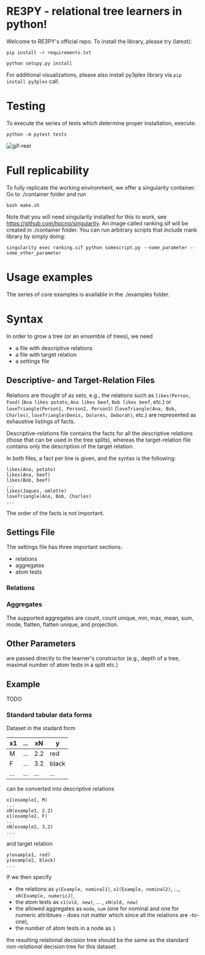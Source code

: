 # RE3PY - relational tree learners in python!
Welcome to RE3PY's official repo. To install the library, please try 
(latest):
```
pip install -r requirements.txt

python setupy.py install
```
For additional visualizations, please also install py3plex library via `pip install py3plex` call.

# Testing
To execute the series of tests which determine proper installation, execute:
```
python -m pytest tests
```
![gif-reel](images/reel.gif)

# Full replicability
To fully replicate the working environment, we offer a singularity container.
Go to ./container folder and run
```
bash make.sh
```
Note that you will need singularity installed for this to work, see https://github.com/hpcng/singularity.
An image called ranking.sif will be created in ./container folder. You can run arbitrary scripts that include rrank library by simply doing:
```
singularity exec ranking.sif python somescript.py --some_parameter --some_other_parameter 
```

# Usage examples
The series of core examples is available in the ./examples folder.

# Syntax

In order to grow a tree (or an ensemble of trees), we need

- a file with descriptive relations
- a file with target relation
- a settings file

## Descriptive- and Target-Relation Files
Relations are thought of as sets, e.g., the relations such as `likes(Person, Food)` (`Ana likes potato`, `Ana likes beef`, `Bob likes beef`, etc.) or `loveTriangle(Person1, Person2, Person3)` (`loveTriangle(Ana, Bob, Charles)`, `loveTriangle(Denis, Dolores, Deborah)`, etc.) are represented as exhaustive listings of facts.

Descriptive-relations file contains the facts for all the descriptive relations (those that can be used in the tree splits), whereas the target-relation file contains only the description of the target relation.

In both files, a fact per line is given, and the syntax is the following:

```
likes(Ana, potato)
likes(Ana, beef)
likes(Bob, beef)
...
likes(Jaques, omlette)
loveTriangle(Ana, Bob, Charles)
...
```

The order of the facts is not important.

## Settings File
The settings file has three important sections:

- relations
- aggregates
- atom tests

### Relations


### Aggregates
The supported aggregates are count, count unique, min, max, mean, sum, mode, flatten, flatten unique, and projection.




## Other Parameters
are passed directly to the learner's constructor (e.g., depth of a tree, maximal number of atom tests in a split etc.)

## Example

TODO

### Standard tabular data forms
Dataset in the stadard form

| x1  | ... | xN |  y   |
| ----- | ---- | ---- | ----  |
| M     |  ... | 2.2 |  red   |
| F     |  ... | 3.2 |  black |
|  ...  | ... | ...  | ...    |

can be converted into descriptive relations

```
x1(example1, M)
...
xN(example1, 2.2)
x1(example2, F)
...
xN(example2, 3,2)
...
```

and target relation

```
y(example1, red)
y(example2, black)
...
```

If we then specify

- the relations as `y(Example, nominal1)`, `x1(Example, nominal2)`, ..., `xN(Example, numericJ)`,
- the atom tests as `x1(old, new)`, ... , `xN(old, new)`
- the allowed aggregates as `mode`, `sum` (one for nominal and one for numeric attribtues - does not matter which since all the relations are -to-one),
- the number of atom tests in a node as `1`

the resulting relational decision tree should be the same as the standard _non-relational_ decision tree for this dataset.

